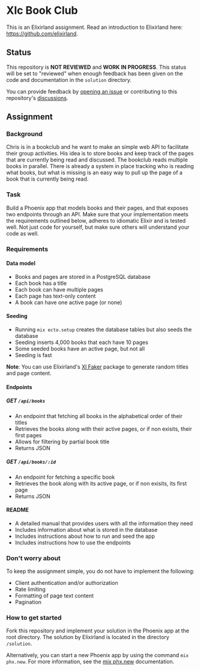 # Xlc Book Club
This is an Elixirland assignment. Read an introduction to Elixirland here: https://github.com/elixirland.

## Status
This repository is **NOT REVIEWED** and **WORK IN PROGRESS**. This status will be set to "reviewed" when enough feedback has been given on the code and documentation in the `solution` directory.

You can provide feedback by [opening an issue](https://github.com/elixirland/xlc-book-club/issues/new) or contributing to this repository's [discussions](https://github.com/elixirland/xlc-book-club/discussions).

## Assignment
### Background
Chris is in a bookclub and he want to make an simple web API to facilitate their group activities. His idea is to store books and keep track of the pages that are currently being read and discussed. The bookclub reads multiple books in parallel. There is already a system in place tracking who is reading what books, but what is missing is an easy way to pull up the page of a book that is currently being read.

### Task
Build a Phoenix app that models books and their pages, and that exposes two endpoints through an API. Make sure that your implementation meets the requirements outlined below, adheres to idiomatic Elixir and is tested well. Not just code for yourself, but make sure others will understand your code as well.

### Requirements
#### Data model
- Books and pages are stored in a PostgreSQL database
- Each book has a title
- Each book can have multiple pages
- Each page has text-only content
- A book can have one active page (or none)

#### Seeding
- Running `mix ecto.setup` creates the database tables but also seeds the database
- Seeding inserts 4,000 books that each have 10 pages
- Some seeded books have an active page, but not all
- Seeding is fast

**Note**: You can use Elixirland's [Xl Faker](https://hex.pm/packages/xl_faker) package to generate random titles and page content.

#### Endpoints
##### GET `/api/books`
- An endpoint that fetching all books in the alphabetical order of their titles
- Retrieves the books along with their active pages, or if non exisits, their first pages
- Allows for filtering by partial book title
- Returns JSON
  
##### GET `/api/books/:id`
- An endpoint for fetching a specific book
- Retrieves the book along with its active page, or if non exisits, its first page
- Returns JSON

#### README
- A detailed manual that provides users with all the information they need
- Includes information about what is stored in the database
- Includes instructions about how to run and seed the app
- Includes instructions how to use the endpoints

### Don't worry about
To keep the assignment simple, you do not have to implement the following:

- Client authentication and/or authorization
- Rate limiting
- Formatting of page text content
- Pagination

### How to get started
Fork this repository and implement your solution in the Phoenix app at the root directory. The solution by Elixirland is located in the directory `/solution`.

Alternatively, you can start a new Phoenix app by using the command `mix phx.new`. For more information, see the [mix phx.new](https://hexdocs.pm/phoenix/Mix.Tasks.Phx.New.html) documentation.
